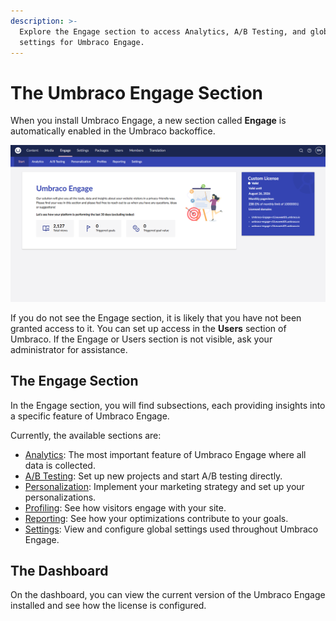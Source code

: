 ```yaml
---
description: >-
  Explore the Engage section to access Analytics, A/B Testing, and global
  settings for Umbraco Engage.
---
```


# The Umbraco Engage Section

When you install Umbraco Engage, a new section called **Engage** is automatically enabled in the Umbraco backoffice.

![Engage section in Umbraco backoffice](../../.gitbook/assets/Engage-section-v16.png)

If you do not see the Engage section, it is likely that you have not been granted access to it. You can set up access in the **Users** section of Umbraco. If the Engage or Users section is not visible, ask your administrator for assistance.

## The Engage Section

In the Engage section, you will find subsections, each providing insights into a specific feature of Umbraco Engage.

Currently, the available sections are:

* [Analytics](../analytics/): The most important feature of Umbraco Engage where all data is collected.
* [A/B Testing](../ab-testing/): Set up new projects and start A/B testing directly.
* [Personalization](../personalization/): Implement your marketing strategy and set up your personalizations.
* [Profiling](../profiling/): See how visitors engage with your site.
* [Reporting](../reporting.md): See how your optimizations contribute to your goals.
* [Settings](../settings/): View and configure global settings used throughout Umbraco Engage.

## The Dashboard

On the dashboard, you can view the current version of the Umbraco Engage installed and see how the license is configured.
